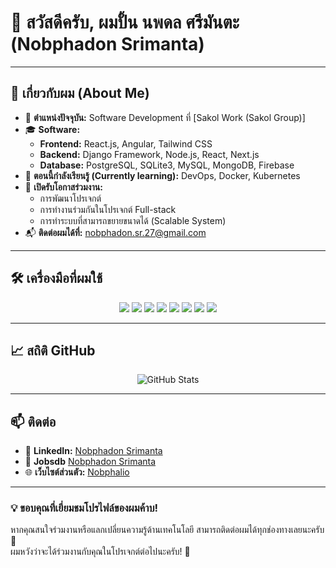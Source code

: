 # 👋 สวัสดีครับ, ผมปั้น นพดล ศรีมันตะ (Nobphadon Srimanta)
---

## 🚀 **เกี่ยวกับผม (About Me)**
- 🎯 **ตำแหน่งปัจจุบัน:** Software Development ที่ [Sakol Work (Sakol Group)]  
- 🎓 **Software:**  
  - **Frontend:** React.js, Angular, Tailwind CSS  
  - **Backend:** Django Framework, Node.js, React, Next.js  
  - **Database:** PostgreSQL, SQLite3, MySQL, MongoDB, Firebase  
- 🌱 **ตอนนี้กำลังเรียนรู้ (Currently learning):** DevOps, Docker, Kubernetes  
- 🤝 **เปิดรับโอกาสร่วมงาน:**  
  - การพัฒนาโปรเจกต์ 
  - การทำงานร่วมกันในโปรเจกต์ Full-stack  
  - การทำระบบที่สามารถขยายขนาดได้ (Scalable System)
- 📬 **ติดต่อผมได้ที่:** [nobphadon.sr.27@gmail.com](mailto:nobphadon.sr.27@gmail.com)  

---

## 🛠️ **เครื่องมือที่ผมใช้**
<p align="center">
  <img src="https://img.shields.io/badge/Python-3776AB?style=for-the-badge&logo=python&logoColor=white" />
  <img src="https://img.shields.io/badge/JavaScript-F7DF1E?style=for-the-badge&logo=javascript&logoColor=black" />
  <img src="https://img.shields.io/badge/React-20232A?style=for-the-badge&logo=react&logoColor=61DAFB" />
  <img src="https://img.shields.io/badge/Node.js-43853D?style=for-the-badge&logo=node.js&logoColor=white" />
  <img src="https://img.shields.io/badge/Next.js-000000?style=for-the-badge&logo=next.js&logoColor=white" />
  <img src="https://img.shields.io/badge/PostgreSQL-316192?style=for-the-badge&logo=postgresql&logoColor=white" />
  <img src="https://img.shields.io/badge/Git-F05032?style=for-the-badge&logo=git&logoColor=white" />
  <img src="https://img.shields.io/badge/VS%20Code-007ACC?style=for-the-badge&logo=visual-studio-code&logoColor=white" />
</p>

---

## 📈 **สถิติ GitHub**
<p align="center">
  <img src="https://github-readme-stats.vercel.app/api?username=NobphadonSR&show_icons=true&theme=radical" alt="GitHub Stats">
</p>

---

## 📫 **ติดต่อ**
- 💼 **LinkedIn:** [Nobphadon Srimanta](https://www.linkedin.com/in/nobphadon-srimanta-9a1959342/)
- 💼 **Jobsdb** [Nobphadon Srimanta](https://th.jobsdb.com/th/profile/nobphadon-srimanta-lGsqDRgsd5)
- 🌐 **เว็บไซต์ส่วนตัว:** [Nobphalio](https://nobphalio.vercel.app/)

---

### 💡 **ขอบคุณที่เยี่ยมชมโปรไฟล์ของผมค้าบ!**
หากคุณสนใจร่วมงานหรือแลกเปลี่ยนความรู้ด้านเทคโนโลยี สามารถติดต่อผมได้ทุกช่องทางเลยนะครับ 📩  
ผมหวังว่าจะได้ร่วมงานกับคุณในโปรเจกต์ต่อไปนะครับ! 🚀  
